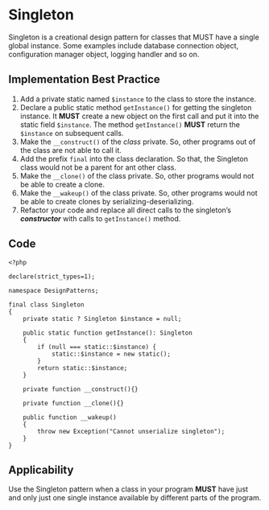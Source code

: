 # Singleton 

Singleton is a creational design pattern for classes that MUST have a single global instance. Some examples include database connection object, configuration manager object, logging handler and so on.

## Implementation Best Practice

1. Add a private static named `$instance` to the class to store the instance.
2. Declare a public static method `getInstance()` for getting the singleton instance. It **MUST** create a new object on the first call and put it into the static field `$instance`. The method `getInstance()` **MUST** return the `$instance` on subsequent calls.
3. Make the `__construct()` of the *class* private. So, other programs out of the class are not able to call it.
4. Add the prefix `final` into the class declaration. So that, the Singleton class would not be a parent for ant other class.
5. Make the `__clone()` of the class private. So, other programs would not be able to create a clone.
6. Make the `__wakeup()` of the class private. So, other programs would not be able to create clones by serializing-deserializing.
7. Refactor your code and replace all direct calls to the singleton’s ***constructor*** with calls to `getInstance()` method.

## Code

```
<?php

declare(strict_types=1);

namespace DesignPatterns;

final class Singleton 
{
    private static ? Singleton $instance = null;

    public static function getInstance(): Singleton
    {
        if (null === static::$instance) {
            static::$instance = new static();
        }
        return static::$instance;
    }

    private function __construct(){}

    private function __clone(){}

    public function __wakeup()
    {
        throw new Exception("Cannot unserialize singleton");
    }
}

```

## Applicability

Use the Singleton pattern when a class in your program **MUST** have just and only just one single instance available by different parts of the program.
